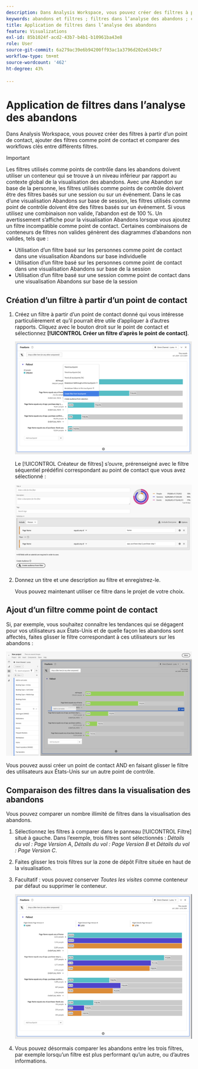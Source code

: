 ```yaml
---
description: Dans Analysis Workspace, vous pouvez créer des filtres à partir d’un point de contact, ajouter des filtres comme point de contact et comparer des workflows clés entre différents filtres.
keywords: abandons et filtres ; filtres dans l’analyse des abandons ; comparer des filtres dans les abandons
title: Application de filtres dans l’analyse des abandons
feature: Visualizations
exl-id: 85b1024f-acd2-43b7-b4b1-b10961ba43e8
role: User
source-git-commit: 6a279ac39e6b94200ff93ac1a3796d202e6349c7
workflow-type: tm+mt
source-wordcount: '462'
ht-degree: 43%

---
```


# Application de filtres dans l’analyse des abandons

Dans Analysis Workspace, vous pouvez créer des filtres à partir d’un point de contact, ajouter des filtres comme point de contact et comparer des workflows clés entre différents filtres.

>[!IMPORTANT]
>
>Les filtres utilisés comme points de contrôle dans les abandons doivent utiliser un conteneur qui se trouve à un niveau inférieur par rapport au contexte global de la visualisation des abandons. Avec une Abandon sur base de la personne, les filtres utilisés comme points de contrôle doivent être des filtres basés sur une session ou sur un événement. Dans le cas d’une visualisation Abandons sur base de session, les filtres utilisés comme point de contrôle doivent être des filtres basés sur un événement. Si vous utilisez une combinaison non valide, l’abandon est de 100 %. Un avertissement s’affiche pour la visualisation Abandons lorsque vous ajoutez un filtre incompatible comme point de contact. Certaines combinaisons de conteneurs de filtres non valides génèrent des diagrammes d’abandons non valides, tels que :
>
>* Utilisation d’un filtre basé sur les personnes comme point de contact dans une visualisation Abandons sur base individuelle
>* Utilisation d’un filtre basé sur les personnes comme point de contact dans une visualisation Abandons sur base de la session
>* Utilisation d’un filtre basé sur une session comme point de contact dans une visualisation Abandons sur base de la session

## Création d’un filtre à partir d’un point de contact

1. Créez un filtre à partir d’un point de contact donné qui vous intéresse particulièrement et qu’il pourrait être utile d’appliquer à d’autres rapports. Cliquez avec le bouton droit sur le point de contact et sélectionnez **[!UICONTROL Créer un filtre d’après le point de contact]**.

   ![Menu déroulant du point de contact avec l’option Créer un segment d’après le point de contact mise en surbrillance.](assets/fallout-createfilter.png)

   Le [!UICONTROL Créateur de filtres] s’ouvre, prérenseigné avec le filtre séquentiel prédéfini correspondant au point de contact que vous avez sélectionné :

   ![Le Créateur de filtres affiche le filtre séquentiel prérempli et prédéfini.](assets/fallout-definefilter.png)

1. Donnez un titre et une description au filtre et enregistrez-le.

   Vous pouvez maintenant utiliser ce filtre dans le projet de votre choix.

## Ajout d’un filtre comme point de contact

Si, par exemple, vous souhaitez connaître les tendances qui se dégagent pour vos utilisateurs aux États-Unis et de quelle façon les abandons sont affectés, faites glisser le filtre correspondant à ces utilisateurs sur les abandons :

![Le filtre Utilisateurs des États-Unis sélectionné et mis en surbrillance pour le faire glisser dans l’abandon.](assets/fallout-addfilter.png)

Vous pouvez aussi créer un point de contact AND en faisant glisser le filtre des utilisateurs aux États-Unis sur un autre point de contrôle.

## Comparaison des filtres dans la visualisation des abandons

Vous pouvez comparer un nombre illimité de filtres dans la visualisation des abandons.

1. Sélectionnez les filtres à comparer dans le panneau [!UICONTROL Filtre] situé à gauche. Dans l’exemple, trois filtres sont sélectionnés : *Détails du vol : Page Version A*, *Détails du vol : Page Version B* et *Détails du vol : Page Version C*.
1. Faites glisser les trois filtres sur la zone de dépôt Filtre située en haut de la visualisation.


1. Facultatif : vous pouvez conserver *Toutes les visites* comme conteneur par défaut ou supprimer le conteneur.

   ![Abandon présentant toutes les visites avec les deux filtres déplacés à l’étape précédente.](assets/fallout-multiplefilters.png)

1. Vous pouvez désormais comparer les abandons entre les trois filtres, par exemple lorsqu’un filtre est plus performant qu’un autre, ou d’autres informations.
